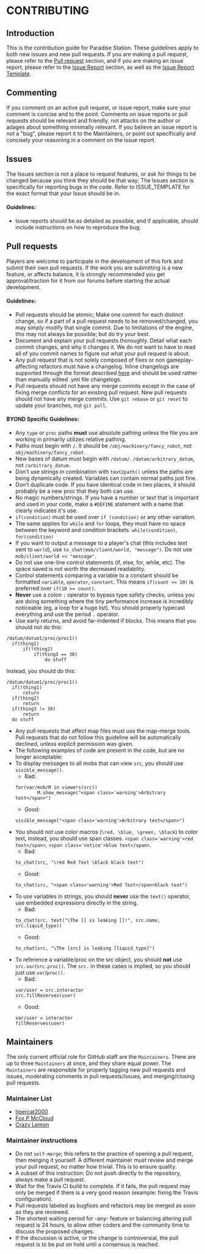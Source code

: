 # CONTRIBUTING

## Introduction
This is the contribution guide for Paradise Station. These guidelines apply to
both new issues and new pull requests. If you are making a pull request, please refer to
the [Pull request](#pull-requests) section, and if you are making an issue report, please
refer to the [Issue Report](#issues) section, as well as the
[Issue Report Template](ISSUE_TEMPLATE.md).

## Commenting
If you comment on an active pull request, or issue report, make sure your comment is
concise and to the point. Comments on issue reports or pull requests should be relevant
and friendly, not attacks on the author or adages about something minimally relevant.
If you believe an issue report is not a "bug", please report it to the Maintainers, or
point out specifically and concisely your reasoning in a comment on the issue report.

## Issues
The Issues section is not a place to request features, or ask for things to be changed
because you think they should be that way; The Issues section is specifically for
reporting bugs in the code. Refer to ISSUE_TEMPLATE for the exact format that your Issue
should be in.

#### Guidelines:
 - Issue reports should be as detailed as possible, and if applicable, should include
 instructions on how to reproduce the bug.

## Pull requests
Players are welcome to participate in the development of this fork and submit their own
pull requests. If the work you are submitting is a new feature, or affects balance, it is
strongly recommended you get approval/traction for it from our forums before starting the
actual development.

#### Guidelines:
 - Pull requests should be atomic; Make one commit for each distinct change, so if a part
 of a pull request needs to be removed/changed, you may simply modify that single commit.
 Due to limitations of the engine, this may not always be possible; but do try your best.
 - Document and explain your pull requests thoroughly. Detail what each commit changes,
 and why it changes it. We do not want to have to read all of you commit names to figure
 out what your pull request is about.
 - Any pull request that is not solely composed of fixes or non gameplay-affecting
 refactors must have a changelog. Inline changelogs are supported through the format
 described [here](https://github.com/ParadiseSS13/Paradise/pull/3291#issuecomment-172950466)
 and should be used rather than manually edited .yml file changelogs.
 - Pull requests should not have any merge commits except in the case of fixing merge
 conflicts for an existing pull request. New pull requests should not have any merge
 commits. Use `git rebase` or `git reset` to update your branches, not `git pull`.

#### BYOND Specific Guidelines:
 - Any `type` or `proc` paths **must** use absolute pathing unless the file you are
 working in primarily utilizes relative pathing.
 - Paths must begin with `/`. It should be `/obj/machinery/fancy_robot`,
 not `obj/machinery/fancy_robot`.
 - New bases of datum must begin with `/datum/`. `/datum/arbitrary_datum`,
 not `/arbitrary_datum`.
 - Don't use strings in combination with `text2path()` unless the paths are being
  dynamically created. Variables can contain normal paths just fine.
 - Don't duplicate code. If you have identical code in two places, it should probably
  be a  new proc that they both can use.
 - No magic numbers/strings. If you have a number or text that is important and used in
  your code, make a `#DEFINE` statement with a name that clearly indicates it's use.
 - `if(condition)` must be used over `if (condition)` or any other variation.
  - The same applies for `while` and `for` loops, they must have no space between the
  keyword and condition brackets. `while(condition)`, `for(condition)`
 - If you want to output a message to a player's chat
  (this includes text sent to `world`), use `to_chat(mob/client/world, "message")`.
  Do not use `mob/client/world << "message"`.
 - Do not use one-line control statements (if, else, for, while, etc). The space saved
  is not worth the decreased readability.
 - Control statements comparing a variable to a constant should be formatted `variable`,
  `operator`, `constant`. This means `if(count <= 10)` is preferred over
  `if(10 >= count)`.
 - **Never** use a colon `:` operator to bypass type safety checks, unless you are doing
 something where the tiny performance increase is incredibly noticeable (eg, a loop for
   a huge list). You should properly typecast everything and use the period `.`
   operator.
 - Use early returns, and avoid far-indented if blocks. This means that you should not
  do this:
  ```
  /datum/datum1/proc/proc1()
    if(thing1)
        if(!thing2)
            if(thing3 == 30)
                do stuff
  ```
  Instead, you should do this:
  ```
  /datum/datum1/proc/proc1()
    if(!thing1)
        return
    if(thing2)
        return
    if(thing3 != 30)
        return
    do stuff
  ```
 - Any pull requests that affect map files must use the map-merge tools. Pull requests
 that do not follow this guideline will be automatically declined, unless explicit
 permission was given.
 - The following examples of code are present in the code, but are no longer acceptable:
  - To display messages to all mobs that can view `src`, you should use
  `visible_message()`.
     - Bad:
     ```
     for(var/mob/M in viewers(src))
             M.show_message("<span class='warning'>Arbitrary text</span>")
     ```
     - Good:
     ```
     visible_message("<span class='warning'>Arbitrary text</span>")
     ```
  - You should not use color macros (`\red, \blue, \green, \black`) to color text,
  instead, you should use span classes. `<span class='warning'>red text</span>`,
  `<span class='notice'>blue text</span>`.
    - Bad:
    ```
    to_chat(src, "\red Red Text \black black text")
    ```
    - Good:
    ```
    to_chat(src, "<span class='warning'>Red Text</span>black text")
    ```
  - To use variables in strings, you should **never** use the `text()` operator, use
   embedded expressions directly in the string.
     - Bad:
     ```
     to_chat(src, text("\The [] is leaking []!", src.name, src.liquid_type))
     ```
     - Good:
     ```
     to_chat(src, "\The [src] is leaking [liquid_type]")
     ```
  - To reference a variable/proc on the src object, you should **not** use
   `src.var`/`src.proc()`. The `src.` in these cases is implied, so you should just use
   `var`/`proc()`.
     - Bad:
     ```
     var/user = src.interactor
     src.fillReserves(user)
     ```
     - Good:
     ```
     var/user = interactor
     fillReserves(user)
     ```


## Maintainers
The only current official role for GitHub staff are the `Maintainers`. There are up to
three  `Maintainers` at once, and they share equal power. The `Maintainers` are
responsible for properly tagging new pull requests and issues, moderating comments in
pull requests/issues, and merging/closing pull requests.

### Maintainer List
 - [tigercat2000](https://github.com/tigercat2000)
 - [Fox P McCloud](https://github.com/Fox-McCloud)
 - [Crazy Lemon](https://github.com/Crazylemon64)

### Maintainer instructions
 - Do not `self-merge`; this refers to the practice of opening a pull request, then
  merging it yourself. A different maintainer must review and merge your pull request, no
  matter how trivial. This is to ensure quality.
  - A subset of this instruction: Do not push directly to the repository, always make a
  pull request.
 - Wait for the Travis CI build to complete. If it fails, the pull request may only be
 merged if there is a very good reason (example: fixing the Travis configuration).
 - Pull requests labeled as bugfixes and refactors may be merged as soon as they are
 reviewed.
 - The shortest waiting period for -any- feature or balancing altering pull request is 24
 hours, to allow other coders and the community time to discuss the proposed changes.
 - If the discussion is active, or the change is controversial, the pull request is to be
 put on hold until a consensus is reached.
